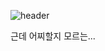 ![header](https://capsule-render.vercel.app/api?type=slice&color=gradient&height=200&section=header&text=시작이%20반&20render&fontSize=90&fontColor=3F3F3F&FontAlign=80)

근데 어찌할지 모르는...
